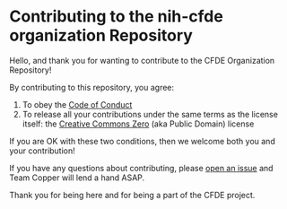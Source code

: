 # Contributing to the nih-cfde organization Repository

Hello, and thank you for wanting to contribute to the CFDE Organization
Repository\!

By contributing to this repository, you agree:

1.  To obey the [Code of Conduct](./CODE_OF_CONDUCT.md)
2.  To release all your contributions under the same terms as the
    license itself: the [Creative Commons Zero](./LICENSE.md) (aka
    Public Domain) license

If you are OK with these two conditions, then we welcome both you and
your contribution\!

If you have any questions about contributing, please [open an
issue](https://github.com/nih-cfde/organization/issues/new) and Team Copper
will lend a hand ASAP.

Thank you for being here and for being a part of the CFDE project.
